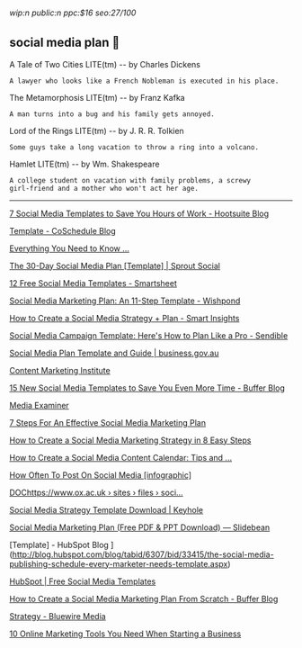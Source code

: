 ###### wip:n public:n ppc:$16 seo:27/100

## social media plan :medal_sports:

A Tale of Two Cities LITE(tm)
	-- by Charles Dickens

	A lawyer who looks like a French Nobleman is executed in his place.

The Metamorphosis LITE(tm)
	-- by Franz Kafka

	A man turns into a bug and his family gets annoyed.

Lord of the Rings LITE(tm)
	-- by J. R. R. Tolkien

	Some guys take a long vacation to throw a ring into a volcano.

Hamlet LITE(tm)
	-- by Wm. Shakespeare

	A college student on vacation with family problems, a screwy
	girl-friend and a mother who won't act her age.


----------


[7 Social Media Templates to Save You Hours of Work - Hootsuite Blog ](http://blog.hootsuite.com/social-media-templates/amp/)

[ ](https://blog.hootsuite.com/social-media-templates/amp/)

[Template - CoSchedule Blog ](http://coschedule.com/blog/social-media-marketing-strategy-template/)

[Everything You Need to Know ... ](https://coschedule.com/blog/instagram-analytics/)

[The 30-Day Social Media Plan [Template] | Sprout Social ](http://sproutsocial.com/insights/guides/social-media-plan/)

[ ](https://sproutsocial.com/insights/guides/social-media-plan/)

[12 Free Social Media Templates - Smartsheet ](http://www.smartsheet.com/social-media-templates)

[Social Media Marketing Plan: An 11-Step Template - Wishpond ](http://blog.wishpond.com/post/115675437098/social-media-marketing-plan)

[How to Create a Social Media Strategy + Plan - Smart Insights ](http://www.smartinsights.com/social-media-marketing/social-media-strategy/social-media-strategy-planning-essentials-strategy-tactics/amp/)

[ ](https://www.smartinsights.com/social-media-marketing/social-media-strategy/social-media-strategy-planning-essentials-strategy-tactics/amp/)

[Social Media Campaign Template: Here's How to Plan Like a Pro - Sendible ](http://www.sendible.com/insights/social-media-campaign-template?hs_amp=true)

[Social Media Plan Template and Guide | business.gov.au ](http://www.business.gov.au/planning/templates-and-tools/social-media-plan-template-and-guide)

[Content Marketing Institute ](http://contentmarketinginstitute.com/2018/11/smart-social-media-plan/)

[ ](https://contentmarketinginstitute.com/2018/11/smart-social-media-plan/)

[15 New Social Media Templates to Save You Even More Time - Buffer Blog ](http://blog.bufferapp.com/social-media-templates/amp)

[ ](https://blog.bufferapp.com/social-media-templates/amp)

[Media Examiner ](http://www.socialmediaexaminer.com/how-to-create-social-media-calendar-template-marketers/)

[      7 Steps For An Effective Social Media Marketing Plan ](https://www.ducttapemarketing.com/social-media-marketing-plan/)

[      How to Create a Social Media Marketing Strategy in 8 Easy Steps ](https://blog.hootsuite.com/how-to-create-a-social-media-marketing-plan/)

[      How to Create a Social Media Content Calendar: Tips and ... ](https://blog.hootsuite.com/how-to-create-a-social-media-content-calendar/)

[      How Often To Post On Social Media [infographic] ](https://louisem.com/144557/often-post-social-media)

[DOChttps://www.ox.ac.uk › sites › files › soci... ](http://www.ox.ac.uk/sites/files/oxford/social-media-strategy-template.docx)

[Social Media Strategy Template Download | Keyhole ](http://keyhole.co/blog/social-media-strategy-template-download-5-examples/amp/)

[Social Media Marketing Plan (Free PDF & PPT Download) — Slidebean ](http://slidebean.com/templates/social-media-marketing-template?format=amp)

[ ](https://slidebean.com/templates/social-media-marketing-template?format=amp)

[Template] - HubSpot Blog ](http://blog.hubspot.com/blog/tabid/6307/bid/33415/the-social-media-publishing-schedule-every-marketer-needs-template.aspx)

[HubSpot | Free Social Media Templates ](http://www.hubspot.com/resources/template/social-media)

[How to Create a Social Media Marketing Plan From Scratch - Buffer Blog ](http://blog.bufferapp.com/social-media-marketing-plan/amp)

[ ](https://blog.bufferapp.com/social-media-marketing-plan/amp)

[Strategy - Bluewire Media ](http://www.bluewiremedia.com.au/social-media-planning-template)

[ ](https://www.bluewiremedia.com.au/social-media-planning-template)

[10 Online Marketing Tools You Need When Starting a Business ](http://neilpatel.com/blog/10-online-marketing-tools-you-need-when-starting-a-business/amp/)

